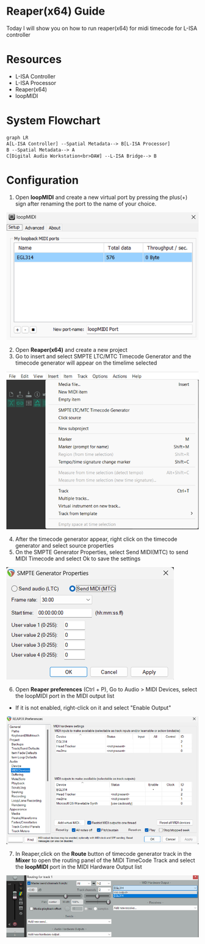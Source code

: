 # Reaper(x64) Guide

Today I will show you on how to run reaper(x64) for midi timecode for L-ISA controller

# Resources
* L-ISA Controller
* L-ISA Processor
* Reaper(x64)
* loopMIDI

# System Flowchart

```mermaid
graph LR
A[L-ISA Controller] --Spatial Metadata--> B[L-ISA Processor]
B --Spatial Metadata--> A
C[Digital Audio Workstation<br>DAW] --L-ISA Bridge--> B
```

# Configuration
1. Open **loopMIDI** and create a new virtual port by pressing the plus(+) sign after renaming the port to the name of your choice.

![loopMIDI](Images/loopMIDI.png)

2. Open **Reaper(x64)** and create a new project
3. Go to insert and select SMPTE LTC/MTC Timecode Generator and the timecode generator will appear on the timelime selected

![Timecode_Generator](Images/Timecode_Generator.png)

4. After the timecode generator appear, right click on the timecode generator and select source properties
5. On the SMPTE Generator Properties, select Send MIDI(MTC) to send MIDI Timecode and select Ok to save the settings

![SMPTE_Generator_Properties](Images/SMPTE_Generator_Properties.png)

6. Open **Reaper preferences** (Ctrl + P), Go to Audio > MIDI Devices, select the loopMIDI port in the MIDI output list
* If it is not enabled, right-click on it and select "Enable Output" 

![Reaper_Preferences](Images/Reaper_References.png)

7. In Reaper,click on the **Route** button of timecode generator track in the **Mixer** to open the routing panel of the MIDI TimeCode Track and select the **loopMIDI** port in the MIDI Hardware Output list

![MIDI_Routing](Images/MIDI_Routing.png)